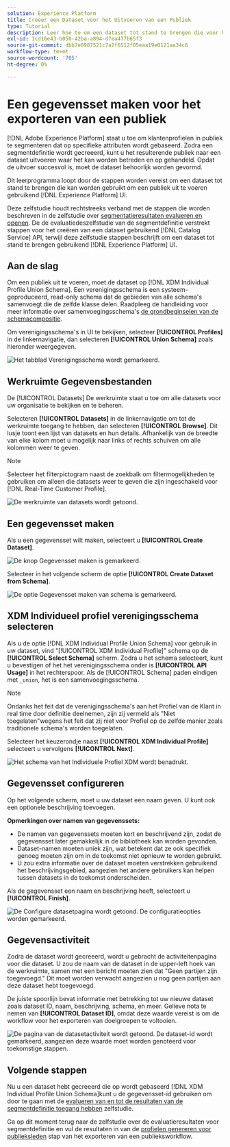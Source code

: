 ```yaml
---
solution: Experience Platform
title: Creeer een Dataset voor het Uitvoeren van een Publiek
type: Tutorial
description: Leer hoe te om een dataset tot stand te brengen die voor het uitvoeren van een publiek kan worden gebruikt gebruikend het Experience Platform UI.
exl-id: 1cd16e43-b050-42ba-a894-d7ea477b65f3
source-git-commit: dbb7e0987521c7a2f6512f05eaa19e0121aa34c6
workflow-type: tm+mt
source-wordcount: '705'
ht-degree: 0%

---
```


# Een gegevensset maken voor het exporteren van een publiek

[!DNL Adobe Experience Platform] staat u toe om klantenprofielen in publiek te segmenteren dat op specifieke attributen wordt gebaseerd. Zodra een segmentdefinitie wordt gecreeerd, kunt u het resulterende publiek naar een dataset uitvoeren waar het kan worden betreden en op gehandeld. Opdat de uitvoer succesvol is, moet de dataset behoorlijk worden gevormd.

Dit leerprogramma loopt door de stappen worden vereist om een dataset tot stand te brengen die kan worden gebruikt om een publiek uit te voeren gebruikend [!DNL Experience Platform] UI.

Deze zelfstudie houdt rechtstreeks verband met de stappen die worden beschreven in de zelfstudie over [segmentatieresultaten evalueren en openen](./evaluate-a-segment.md). De de evaluatiedeszelfstudie van de segmentdefinitie verstrekt stappen voor het creëren van een dataset gebruikend [!DNL Catalog Service] API, terwijl deze zelfstudie stappen beschrijft om een dataset tot stand te brengen gebruikend [!DNL Experience Platform] UI.

## Aan de slag

Om een publiek uit te voeren, moet de dataset op [!DNL XDM Individual Profile Union Schema]. Een verenigingsschema is een systeem-geproduceerd, read-only schema dat de gebieden van alle schema&#39;s samenvoegt die de zelfde klasse delen. Raadpleeg de handleiding voor meer informatie over samenvoegingsschema&#39;s [de grondbeginselen van de schemacompositie](../../xdm/schema/composition.md#union).

Om verenigingsschema&#39;s in UI te bekijken, selecteer **[!UICONTROL Profiles]** in de linkernavigatie, dan selecteren **[!UICONTROL Union Schema]** zoals hieronder weergegeven.

![Het tabblad Verenigingsschema wordt gemarkeerd.](../images/tutorials/segment-export-dataset/union.png)

## Werkruimte Gegevensbestanden

De [!UICONTROL Datasets] De werkruimte staat u toe om alle datasets voor uw organisatie te bekijken en te beheren.

Selecteren **[!UICONTROL Datasets]** in de linkernavigatie om tot de werkruimte toegang te hebben, dan selecteren **[!UICONTROL Browse]**. Dit lusje toont een lijst van datasets en hun details. Afhankelijk van de breedte van elke kolom moet u mogelijk naar links of rechts schuiven om alle kolommen weer te geven.

>[!NOTE]
>
>Selecteer het filterpictogram naast de zoekbalk om filtermogelijkheden te gebruiken om alleen die datasets weer te geven die zijn ingeschakeld voor [!DNL Real-Time Customer Profile].

![De werkruimte van datasets wordt getoond.](../images/tutorials/segment-export-dataset/browse.png)

## Een gegevensset maken

Als u een gegevensset wilt maken, selecteert u **[!UICONTROL Create Dataset]**.

![De knop Gegevensset maken is gemarkeerd.](../images/tutorials/segment-export-dataset/create-dataset.png)

Selecteer in het volgende scherm de optie **[!UICONTROL Create Dataset from Schema]**.

![De optie Gegevensset maken van schema is gemarkeerd.](../images/tutorials/segment-export-dataset/create-from-schema.png)

## XDM Individueel profiel verenigingsschema selecteren

Als u de optie [!DNL XDM Individual Profile Union Schema] voor gebruik in uw dataset, vind &quot;[!UICONTROL XDM Individual Profile]&quot; schema op de **[!UICONTROL Select Schema]** scherm. Zodra u het schema selecteert, kunt u bevestigen of het het verenigingsschema onder is **[!UICONTROL API Usage]** in het rechterspoor. Als de [!UICONTROL Schema] paden eindigen met `_union`, het is een samenvoegingsschema.

>[!NOTE]
>
>Ondanks het feit dat de verenigingsschema&#39;s aan het Profiel van de Klant in real time door definitie deelnemen, zijn zij vermeld als &quot;Niet toegelaten&quot;wegens het feit dat zij niet voor Profiel op de zelfde manier zoals traditionele schema&#39;s worden toegelaten.

Selecteer het keuzerondje naast **[!UICONTROL XDM Individual Profile]** selecteert u vervolgens **[!UICONTROL Next]**.

![Het schema van het Individuele Profiel XDM wordt benadrukt.](../images/tutorials/segment-export-dataset/select-schema.png)

## Gegevensset configureren

Op het volgende scherm, moet u uw dataset een naam geven. U kunt ook een optionele beschrijving toevoegen.

**Opmerkingen over namen van gegevenssets:**

* De namen van gegevenssets moeten kort en beschrijvend zijn, zodat de gegevensset later gemakkelijk in de bibliotheek kan worden gevonden.
* Dataset-namen moeten uniek zijn, wat betekent dat ze ook specifiek genoeg moeten zijn om in de toekomst niet opnieuw te worden gebruikt.
* U zou extra informatie over de dataset moeten verstrekken gebruikend het beschrijvingsgebied, aangezien het andere gebruikers kan helpen tussen datasets in de toekomst onderscheiden.

Als de gegevensset een naam en beschrijving heeft, selecteert u **[!UICONTROL Finish]**.

![De Configure datasetpagina wordt getoond. De configuratieopties worden gemarkeerd.](../images/tutorials/segment-export-dataset/configure-dataset.png)

## Gegevensactiviteit

Zodra de dataset wordt gecreeerd, wordt u gebracht de activiteitenpagina voor die dataset. U zou de naam van de dataset in de upper-left hoek van de werkruimte, samen met een bericht moeten zien dat &quot;Geen partijen zijn toegevoegd.&quot; Dit moet worden verwacht aangezien u nog geen partijen aan deze dataset hebt toegevoegd.

De juiste spoorlijn bevat informatie met betrekking tot uw nieuwe dataset zoals dataset ID, naam, beschrijving, schema, en meer. Gelieve nota te nemen van **[!UICONTROL Dataset ID]**, omdat deze waarde vereist is om de workflow voor het exporteren van doelgroepen te voltooien.

![De pagina van de datasetactiviteit wordt getoond. De dataset-id wordt gemarkeerd, aangezien deze waarde moet worden genoteerd voor toekomstige stappen.](../images/tutorials/segment-export-dataset/activity.png)

## Volgende stappen

Nu u een dataset hebt gecreeerd die op wordt gebaseerd [!DNL XDM Individual Profile Union Schema]kunt u de gegevensset-id gebruiken om door te gaan met de [evalueren van en tot de resultaten van de segmentdefinitie toegang hebben](./evaluate-a-segment.md) zelfstudie.

Ga op dit moment terug naar de zelfstudie over de evaluatieresultaten voor segmentdefinitie en vul de resultaten in van de [profielen genereren voor publieksleden](./evaluate-a-segment.md#generate-profiles) stap van het exporteren van een publieksworkflow.

